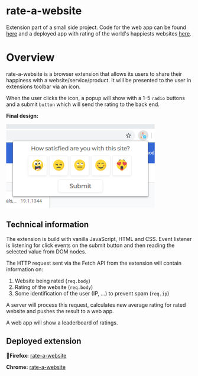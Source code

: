 # rate-a-website

Extension part of a small side project. Code for the web app can be found [here](https://github.com/Pav0l/rate-a-website-app) and a deployed app with rating of the world's happiests websites [here](https://happiest-websites.netlify.com/).

# Overview

rate-a-website is a browser extension that allows its users to share their happiness with a website/service/product.
It will be presented to the user in extensions toolbar via an icon.

When the user clicks the icon, a popup will show with a 1-5 `radio` buttons and a submit `button` which will send the rating to the back end.

**Final design:**

![Final design](./screenshot.png)

## Technical information

The extension is build with vanilla JavaScript, HTML and CSS. Event listener is listening for click events on the submit button and then reading the selected value from DOM nodes.

The HTTP request sent via the Fetch API from the extension will contain information on:

1. Website being rated (`req.body`)
2. Rating of the website (`req.body`)
3. Some identification of the user (IP, ...) to prevent spam (`req.ip`)

A server will process this request, calculates new average rating for rated website and pushes the result to a web app.

A web app will show a leaderboard of ratings.

## Deployed extension

🦊**Firefox:** [rate-a-website](https://addons.mozilla.org/en-US/firefox/addon/rate-a-website/)

**Chrome:** [rate-a-website](https://chrome.google.com/webstore/detail/rate-a-website/oplipkhodadjellpakfommojjmcikidf)

